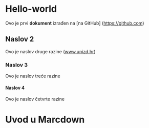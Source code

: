 # Hello-world
Ovo je prvi **dokument** izrađen na [na GitHub] (https://github.com)

## Naslov 2
Ovo je naslov druge razine (www.unizd.hr)

### Naslov 3
Ovo je naslov treće razine

#### Naslov 4
Ovo je naslov četvrte razine

# Uvod u Marcdown
